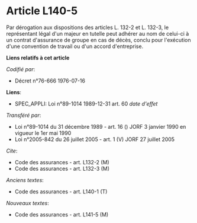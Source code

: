 # Article L140-5

Par dérogation aux dispositions des articles L. 132-2 et L. 132-3, le représentant légal d'un majeur en tutelle peut adhérer
au nom de celui-ci à un contrat d'assurance de groupe en cas de décès, conclu pour l'exécution d'une convention de travail ou
d'un accord d'entreprise.

**Liens relatifs à cet article**

_Codifié par_:

  - Décret n°76-666 1976-07-16

**Liens**:

  - SPEC_APPLI: Loi n°89-1014 1989-12-31 art. 60 *date d'effet*

_Transféré par_:

  - Loi n°89-1014 du 31 décembre 1989 - art. 16 () JORF 3 janvier 1990 en vigueur le 1er mai 1990
  - Loi n°2005-842 du 26 juillet 2005 - art. 1 (V) JORF 27 juillet 2005

_Cite_:

  - Code des assurances - art. L132-2 (M)
  - Code des assurances - art. L132-3 (M)

_Anciens textes_:

  - Code des assurances - art. L140-1 (T)

_Nouveaux textes_:

  - Code des assurances - art. L141-5 (M)
